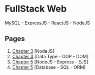 # FullStack Web

MySQL - ExpressJS - ReactJS - NodeJS

## Pages

1. [Chapter 3](./chapter-3/) [NodeJS]
2. [Chapter 4](./chapter-4/) [Data Type - OOP - DOM]
3. [Chapter 5](./chapter-5/) [NodeJS - Express - EJS]
3. [Chapter 5](./chapter-6/) [Database - SQL - ORM]
